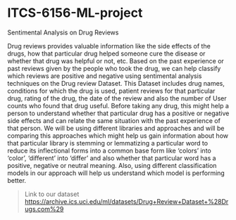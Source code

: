 # ITCS-6156-ML-project

Sentimental Analysis on Drug Reviews

Drug reviews provides valuable information like the side effects of the drugs, how that particular drug helped someone cure the disease or whether that drug was helpful or not, etc. Based on the past experience or past reviews given by the people who took the drug, we can help classify which reviews are positive and negative using sentimental analysis techniques on the Drug review Dataset. This Dataset includes drug names, conditions for which the drug is used, patient reviews for that particular drug, rating of the drug, the date of the review and also the number of User counts who found that drug useful. Before taking any drug, this might help a person to understand whether that particular drug has a positive or negative side effects and can relate the same situation with the past experience of that person. We will be using different libraries and approaches and will be comparing this approaches which might help us gain information about how that particular library is stemming or lemmatizing a particular word to reduce its inflectional forms into a common base form like ‘colors’ into ‘color’, ‘different’ into ‘differ’ and also whether that particular word has a positive, negative or neutral meaning. Also, using different classification models in our approach will help us understand which model is performing better.

> Link to our dataset https://archive.ics.uci.edu/ml/datasets/Drug+Review+Dataset+%28Drugs.com%29
